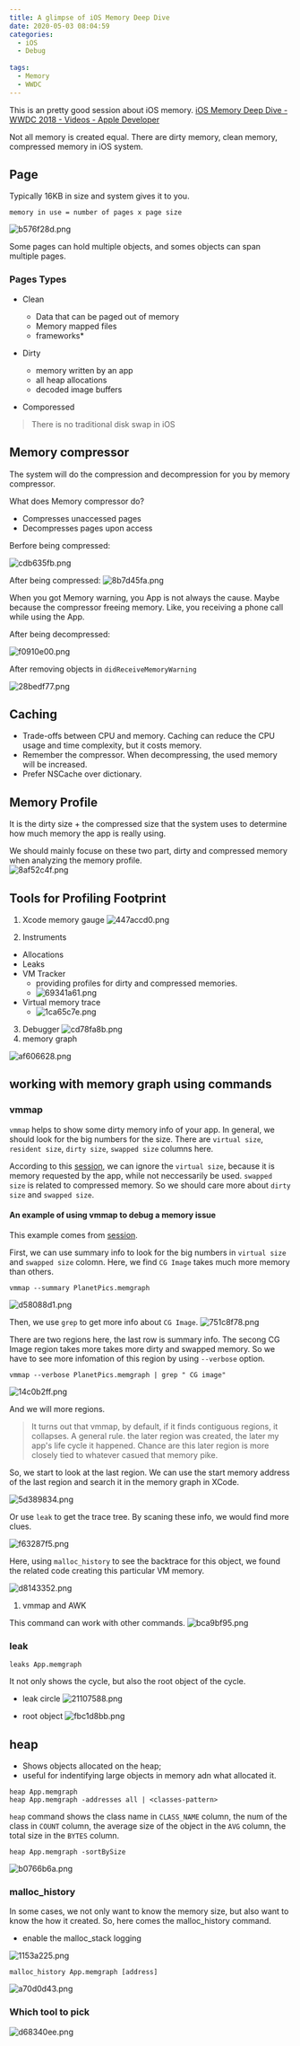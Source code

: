 ```yaml
---
title: A glimpse of iOS Memory Deep Dive
date: 2020-05-03 08:04:59
categories: 
  - iOS 
  - Debug 
  
tags:
  - Memory 
  - WWDC
---
```


This is an pretty good session about iOS memory. [iOS Memory Deep Dive - WWDC 2018 - Videos - Apple Developer](https://developer.apple.com/videos/play/wwdc2018/416/) 

Not all memory is created equal. There are dirty memory, clean memory, compressed memory in iOS system. 

## Page 

Typically 16KB in size and system gives it to you. 

```
memory in use = number of pages x page size 
```

![b576f28d.png](f30bdfea-25ac-4eb9-af3e-278a74a85022/b576f28d.png)

Some pages can hold multiple objects, and somes objects
can span multiple pages. 



### Pages Types 
  - Clean
    - Data that can be paged out of memory
    - Memory mapped files
    - frameworks*
     
  - Dirty 
    - memory written by an app 
    - all heap allocations
    - decoded image buffers
  - Comporessed 

> There is no traditional disk swap in iOS 


## Memory compressor 

The system will do the compression and decompression for you by memory compressor.

What does Memory compressor do? 

- Compresses unaccessed pages 
- Decompresses pages upon access


Berfore being compressed: 


![cdb635fb.png](f30bdfea-25ac-4eb9-af3e-278a74a85022/cdb635fb.png)

After being compressed: 
![8b7d45fa.png](f30bdfea-25ac-4eb9-af3e-278a74a85022/8b7d45fa.png)


When you got Memory warning, you App is not always the cause. Maybe because the compressor freeing memory. Like, you receiving a phone call while using the App.

After being decompressed: 

![f0910e00.png](f30bdfea-25ac-4eb9-af3e-278a74a85022/f0910e00.png)

After removing objects in `didReceiveMemoryWarning` 


![28bedf77.png](f30bdfea-25ac-4eb9-af3e-278a74a85022/28bedf77.png)

## Caching 

- Trade-offs between CPU and memory. Caching can reduce the CPU usage and time complexity, but it costs memory. 
- Remember the compressor. When decompressing, the used memory will be increased.
- Prefer NSCache over dictionary. 


## Memory Profile 

It is the dirty size + the compressed size that the system uses to determine how much memory the app is really using. 

We should mainly focuse on these two part, dirty and compressed memory when analyzing the memory profile.  
![8af52c4f.png](f30bdfea-25ac-4eb9-af3e-278a74a85022/8af52c4f.png)



## Tools for Profiling Footprint 

1. Xcode memory gauge
  ![447accd0.png](f30bdfea-25ac-4eb9-af3e-278a74a85022/447accd0.png)
  
2. Instruments
- Allocations 
- Leaks 
- VM Tracker 
  - providing profiles for dirty and compressed memories. 
  - ![69341a61.png](f30bdfea-25ac-4eb9-af3e-278a74a85022/69341a61.png)
- Virtual memory trace 
  - ![1ca65c7e.png](f30bdfea-25ac-4eb9-af3e-278a74a85022/1ca65c7e.png)
3. Debugger 
 ![cd78fa8b.png](f30bdfea-25ac-4eb9-af3e-278a74a85022/cd78fa8b.png)
4. memory graph 

![af606628.png](f30bdfea-25ac-4eb9-af3e-278a74a85022/af606628.png)

## working with memory graph using commands


### vmmap 



`vmmap` helps to show some dirty memory info of your app. In general, we should look for the big numbers for the size. 
There are `virtual size`, `resident size`, `dirty size`, `swapped size` columns here. 

According to this [session](https://developer.apple.com/videos/play/wwdc2018/416/), we can ignore the `virtual size`, because it is memory requested by the app, while not neccessarily be used.  `swapped size` is related to compressed memory. So we should care more about `dirty size` and `swapped size`.

#### An example of using vmmap to debug a memory issue

This example comes from [session](https://developer.apple.com/videos/play/wwdc2018/416/).

First, we can use summary info to look for the big numbers in `virtual size` and `swapped size` colomn. Here, we find `CG Image` takes much more memory than others. 


```
vmmap --summary PlanetPics.memgraph
```
![d58088d1.png](f30bdfea-25ac-4eb9-af3e-278a74a85022/d58088d1.png)


Then, we use `grep` to get more info about `CG Image`. 
![751c8f78.png](f30bdfea-25ac-4eb9-af3e-278a74a85022/751c8f78.png)

There are  two regions here, the last row is summary info. The secong CG Image region takes more takes more dirty and swapped memory. So we have to see more infomation of this region by using `--verbose` option.

```
vmmap --verbose PlanetPics.memgraph | grep " CG image"
```
![14c0b2ff.png](f30bdfea-25ac-4eb9-af3e-278a74a85022/14c0b2ff.png)



And we will more regions.   

> It turns out that vmmap, by default, if it finds contiguous regions, it collapses. A general rule. the later region was created, the later my app's life cycle it happened. Chance are this later region is more closely tied to whatever casued that memory pike. 

So, we start to look at the last region. We can use the start memory address of the last region and search it in the memory graph in XCode.

![5d389834.png](f30bdfea-25ac-4eb9-af3e-278a74a85022/5d389834.png)

Or use `leak` to get the trace tree. By scaning these info, we would find more clues. 

![f63287f5.png](f30bdfea-25ac-4eb9-af3e-278a74a85022/f63287f5.png)

Here, using `malloc_history` to see the backtrace for this object, we found the related code creating this particular VM memory. 

![d8143352.png](f30bdfea-25ac-4eb9-af3e-278a74a85022/d8143352.png)


1. vmmap and AWK

This command can work with other commands. 
![bca9bf95.png](f30bdfea-25ac-4eb9-af3e-278a74a85022/bca9bf95.png)

### leak 

```
leaks App.memgraph
```
It not only shows the cycle, but also the root object of the cycle. 

- leak circle
![21107588.png](f30bdfea-25ac-4eb9-af3e-278a74a85022/21107588.png)

- root object
![fbc1d8bb.png](f30bdfea-25ac-4eb9-af3e-278a74a85022/fbc1d8bb.png)

## heap 

- Shows objects allocated on the heap; 
- useful for indentifying large objects in memory adn what allocated it. 
```
heap App.memgraph
heap App.memgraph -addresses all | <classes-pattern>
```

`heap` command shows the class name  in `CLASS_NAME` column, the num of the class in `COUNT` column, the average size of the object  in the `AVG` column, the total size in the `BYTES` column. 


```
heap App.memgraph -sortBySize
```


![b0766b6a.png](f30bdfea-25ac-4eb9-af3e-278a74a85022/b0766b6a.png)


### malloc_history

In some cases, we not only want to know the memory size, but also want to know the how it created. So, here comes the malloc_history command.

- enable the malloc_stack logging

![1153a225.png](f30bdfea-25ac-4eb9-af3e-278a74a85022/1153a225.png)


```
malloc_history App.memgraph [address]
```


![a70d0d43.png](f30bdfea-25ac-4eb9-af3e-278a74a85022/a70d0d43.png)

### Which tool to pick 

![d68340ee.png](f30bdfea-25ac-4eb9-af3e-278a74a85022/d68340ee.png)